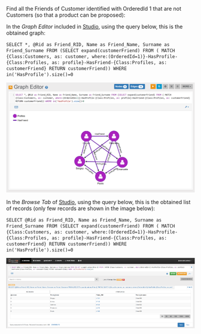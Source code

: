 Find all the Friends of Customer identified with OrderedId 1 that are not Customers (so that a product can be proposed):

In the _Graph Editor_ included in [Studio](../studio/README.md), using the query below, this is the obtained graph:

<pre><code class="lang-sql">SELECT *, @Rid as Friend_RID, Name as Friend_Name, Surname as Friend_Surname FROM (SELECT expand(customerFriend) FROM ( MATCH {Class:Customers, as: customer, where:(OrderedId=1)}-HasProfile-{Class:Profiles, as: profile}-HasFriend-{Class:Profiles, as: customerFriend} RETURN customerFriend)) WHERE in('HasProfile').size()=0</code></pre>

![](../../../images/demo-dbs/social-travel-agency/query_7_graph.png)

In the _Browse Tab_ of [Studio](../studio/README.md), using the query below, this is the obtained list of records (only few records are shown in the image below):

<pre><code class="lang-sql">SELECT @Rid as Friend_RID, Name as Friend_Name, Surname as Friend_Surname FROM (SELECT expand(customerFriend) FROM ( MATCH {Class:Customers, as: customer, where:(OrderedId=1)}-HasProfile-{Class:Profiles, as: profile}-HasFriend-{Class:Profiles, as: customerFriend} RETURN customerFriend)) WHERE in('HasProfile').size()=0</code></pre>

![](../../../images/demo-dbs/social-travel-agency/query_7_browse.png)